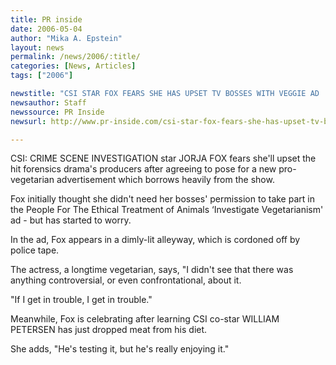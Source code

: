 ```yaml
---
title: PR inside
date: 2006-05-04
author: "Mika A. Epstein"
layout: news
permalink: /news/2006/:title/
categories: [News, Articles]
tags: ["2006"]

newstitle: "CSI STAR FOX FEARS SHE HAS UPSET TV BOSSES WITH VEGGIE AD  "
newsauthor: Staff
newssource: PR Inside
newsurl: http://www.pr-inside.com/csi-star-fox-fears-she-has-upset-tv-bosses-with-veggie-ad-r4161.htm

---
```


CSI: CRIME SCENE INVESTIGATION star JORJA FOX fears she'll upset the hit forensics drama's producers after agreeing to pose for a new pro-vegetarian advertisement which borrows heavily from the show.

Fox initially thought she didn't need her bosses' permission to take part in the People For The Ethical Treatment of Animals &#8216;Investigate Vegetarianism' ad - but has started to worry.

In the ad, Fox appears in a dimly-lit alleyway, which is cordoned off by police tape.

The actress, a longtime vegetarian, says, "I didn't see that there was anything controversial, or even confrontational, about it.

"If I get in trouble, I get in trouble."

Meanwhile, Fox is celebrating after learning CSI co-star WILLIAM PETERSEN has just dropped meat from his diet.

She adds, "He's testing it, but he's really enjoying it."

